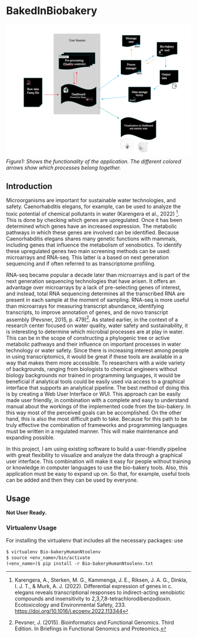 # BakedInBiobakery

![Flowchart application](media/Flowchart/flowchart.jpeg)
*Figure1: Shows the functionality of the application. The different colored arrows show which processes belong together.*

## Introduction


Microorganisms are important for sustainable water technologies, and safety. Caenorhabditis elegans, for example, can be used to analyze the toxic potential of chemical pollutants in water (Karengera et al., 2022) [^1]. This is done by checking which genes are upregulated. Once it has been determined which genes have an increased expression. The metabolic pathways in which these genes are involved can be identified. Because Caenorhabditis elegans shares many genetic functions with mammals, including genes that influence the metabolism of xenobiotics. To identify these upregulated genes two main screening methods can be used: microarrays and RNA-seq. This latter is a based on next generation sequencing and if often referred to as transcriptome profiling.  

RNA-seq became popular a decade later than microarrays and is part of the next generation sequencing technologies that have arisen. It offers an advantage over microarrays by a lack of pre-selecting genes of interest, and instead, total RNA sequencing determines all the transcribed RNA are present in each sample at the moment of sampling. RNA-seq is more useful than microarrays for measuring transcript abundance, identifying transcripts, to improve annotation of genes, and de novo transcript assembly (Pevsner, 2015, p. 479)[^2]. As stated earlier, in the context of a research center focused on water quality, water safety and sustainability, it is interesting to determine which microbial processes are at play in water. This can be in the scope of constructing a phylogenic tree or active metabolic pathways and their influence on important processes in water technology or water safety. Since there is increasing interest among people in using transcriptomics, it would be great if these tools are available in a way that makes them more accessible. To researchers with a wide variety of backgrounds, ranging from biologists to chemical engineers without biology backgrounds nor trained in programming languages, it would be beneficial if analytical tools could be easily used via access to a graphical interface that supports an analytical pipeline. The best method of doing this is by creating a Web User Interface or WUI. This approach can be easily made user friendly, in combination with a complete and easy to understand manual about the workings of the implemented code from the bio-bakery. In this way most of the perceived goals can be accomplished. On the other hand, this is also the most difficult path to take. Because for this path to be truly effective the combination of frameworks and programming languages must be written in a regulated manner. This will make maintenance and expanding possible.

In this project, I am using existing software to build a user-friendly pipeline with great flexibility to visualize and analyze the data through a graphical user interface. This combination will make it easy for people without training or knowledge in computer languages to use the bio-bakery tools. Also, this application must be easy to expand up on. So that, for example, useful tools can be added and then they can be used by everyone.



## Usage

**Not User Ready.**

### Virtualenv Usage
For installing the virtualenv that includes all the necessary packages: use 
 ```
 $ virtualenv Bio-bakeryHumanNtoolenv
$ source <env_name>/bin/activate
(<env_name>)$ pip install -r Bio-bakeryHumanNtoolenv.txt
 ```

[^1]: Karengera, A., Sterken, M. G., Kammenga, J. E., Riksen, J. A. G., Dinkla, I. J. T., & Murk, A. J. (2022). Differential expression of genes in c. elegans reveals transcriptional responses to indirect-acting xenobiotic compounds and insensitivity to 2,3,7,8-tetrachlorodibenzodioxin. Ecotoxicology and Environmental Safety, 233. https://doi.org/10.1016/j.ecoenv.2022.113344

[^2]: Pevsner, J. (2015). Bioinformatics and Functional Genomics. Third Edition. In Briefings in Functional Genomics and Proteomics.